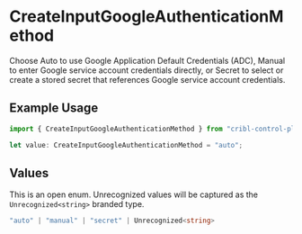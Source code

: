 # CreateInputGoogleAuthenticationMethod

Choose Auto to use Google Application Default Credentials (ADC), Manual to enter Google service account credentials directly, or Secret to select or create a stored secret that references Google service account credentials.

## Example Usage

```typescript
import { CreateInputGoogleAuthenticationMethod } from "cribl-control-plane/models/operations";

let value: CreateInputGoogleAuthenticationMethod = "auto";
```

## Values

This is an open enum. Unrecognized values will be captured as the `Unrecognized<string>` branded type.

```typescript
"auto" | "manual" | "secret" | Unrecognized<string>
```